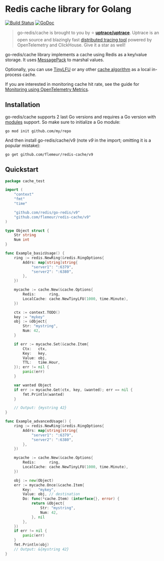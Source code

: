 # Redis cache library for Golang

[![Build Status](https://travis-ci.org/flemeur/redis-cache.svg)](https://travis-ci.org/flemeur/redis-cache)
[![GoDoc](https://godoc.org/github.com/flemeur/redis-cache?status.svg)](https://pkg.go.dev/github.com/flemeur/redis-cache/v9?tab=doc)

> go-redis/cache is brought to you by :star:
> [**uptrace/uptrace**](https://github.com/uptrace/uptrace). Uptrace is an open source and blazingly
> fast [distributed tracing tool](https://get.uptrace.dev/) powered by OpenTelemetry and ClickHouse.
> Give it a star as well!

go-redis/cache library implements a cache using Redis as a key/value storage. It uses
[MessagePack](https://github.com/vmihailenco/msgpack) to marshal values.

Optionally, you can use [TinyLFU](https://github.com/dgryski/go-tinylfu) or any other
[cache algorithm](https://github.com/vmihailenco/go-cache-benchmark) as a local in-process cache.

If you are interested in monitoring cache hit rate, see the guide for
[Monitoring using OpenTelemetry Metrics](https://blog.uptrace.dev/posts/opentelemetry-metrics-cache-stats/).

## Installation

go-redis/cache supports 2 last Go versions and requires a Go version with
[modules](https://github.com/golang/go/wiki/Modules) support. So make sure to initialize a Go
module:

```shell
go mod init github.com/my/repo
```

And then install go-redis/cache/v9 (note _v9_ in the import; omitting it is a popular mistake):

```shell
go get github.com/flemeur/redis-cache/v9
```

## Quickstart

```go
package cache_test

import (
    "context"
    "fmt"
    "time"

    "github.com/redis/go-redis/v9"
    "github.com/flemeur/redis-cache/v9"
)

type Object struct {
    Str string
    Num int
}

func Example_basicUsage() {
    ring := redis.NewRing(&redis.RingOptions{
        Addrs: map[string]string{
            "server1": ":6379",
            "server2": ":6380",
        },
    })

    mycache := cache.New(&cache.Options{
        Redis:      ring,
        LocalCache: cache.NewTinyLFU(1000, time.Minute),
    })

    ctx := context.TODO()
    key := "mykey"
    obj := &Object{
        Str: "mystring",
        Num: 42,
    }

    if err := mycache.Set(&cache.Item{
        Ctx:   ctx,
        Key:   key,
        Value: obj,
        TTL:   time.Hour,
    }); err != nil {
        panic(err)
    }

    var wanted Object
    if err := mycache.Get(ctx, key, &wanted); err == nil {
        fmt.Println(wanted)
    }

    // Output: {mystring 42}
}

func Example_advancedUsage() {
    ring := redis.NewRing(&redis.RingOptions{
        Addrs: map[string]string{
            "server1": ":6379",
            "server2": ":6380",
        },
    })

    mycache := cache.New(&cache.Options{
        Redis:      ring,
        LocalCache: cache.NewTinyLFU(1000, time.Minute),
    })

    obj := new(Object)
    err := mycache.Once(&cache.Item{
        Key:   "mykey",
        Value: obj, // destination
        Do: func(*cache.Item) (interface{}, error) {
            return &Object{
                Str: "mystring",
                Num: 42,
            }, nil
        },
    })
    if err != nil {
        panic(err)
    }
    fmt.Println(obj)
    // Output: &{mystring 42}
}
```

